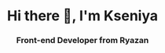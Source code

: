 <div id="header" align="center">
  <h1>Hi there 👋, I'm Kseniya</h1>
  <h3>Front-end Developer from Ryazan</h3>
</div> 

<!--
**Ksyu13/Ksyu13** is a ✨ _special_ ✨ repository because its `README.md` (this file) appears on your GitHub profile.

Here are some ideas to get you started:

- 🔭 I’m currently working on ...
- 🌱 I’m currently learning ...
- 👯 I’m looking to collaborate on ...
- 🤔 I’m looking for help with ...
- 💬 Ask me about ...
- 📫 How to reach me: ...
- 😄 Pronouns: ...
- ⚡ Fun fact: ...
-->

